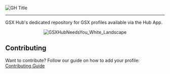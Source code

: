 ![GH Title](https://github.com/user-attachments/assets/b2b6d5f2-410a-4b62-8e73-5d6f8735b319)

---

GSX Hub's dedicated repository for GSX profiles available via the Hub App.

<p align="center">
  <img src="https://github.com/user-attachments/assets/9341a8e7-5480-44c7-bcbe-dff0f10ec614" alt="GSXHubNeedsYou_White_Landscape">
</p>

## Contributing

Want to contribute? Follow our guide on how to add your profile: [Contributing Guide](Docs/Contributing.md)
